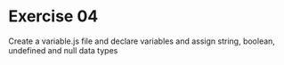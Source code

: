 # Exercise 04
Create a variable.js file and declare variables and assign string, boolean, undefined and null data types